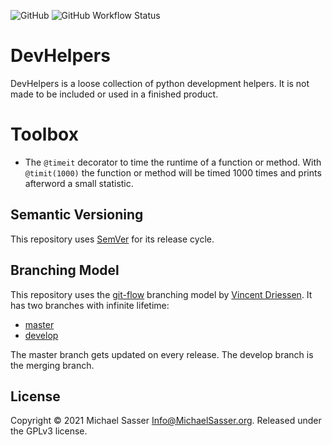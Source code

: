 ![GitHub](https://img.shields.io/github/license/MichaelSasser/devhelpers?style=flat-square)
![GitHub Workflow Status](https://img.shields.io/github/workflow/status/MichaelSasser/devhelpers/Build%20and%20Tests?style=flat-square)

# DevHelpers

DevHelpers is a loose collection of python development helpers.
It is not made to be included or used in a finished product.

# Toolbox

- The `@timeit` decorator to time the runtime of a function or method.
  With `@timit(1000)` the function or method will be timed 1000 times
  and prints afterword a small statistic.

## Semantic Versioning

This repository uses [SemVer](https://semver.org/) for its release cycle.

## Branching Model

This repository uses the
[git-flow](https://danielkummer.github.io/git-flow-cheatsheet/index.html)
branching model by [Vincent Driessen](https://nvie.com/about/). It has two branches with infinite lifetime:

* [master](https://github.com/MichaelSasser/devhelpers/tree/master)
* [develop](https://github.com/MichaelSasser/devhelpers/tree/develop)

The master branch gets updated on every release. The develop branch is the merging branch.

## License

Copyright &copy; 2021 Michael Sasser <Info@MichaelSasser.org>. Released under the GPLv3 license.
